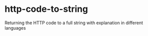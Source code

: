 # http-code-to-string
Returning the HTTP code to a full string with explanation in different languages
